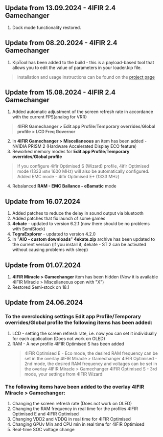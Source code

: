 ## Update from 13.09.2024 - 4IFIR 2.4 Gamechanger
1.  Dock mode functionality restored.  

##  Update from 08.20.2024 - 4IFIR 2.4 Gamechanger
1.  KipTool has been added to the build - this is a payload-based tool that allows you to edit the value of parameters in your loader.kip file.  
>Installation and usage instructions can be found on the [project page](https://github.com/kawaii-flesh/KipTool)

## Update from 15.08.2024 - 4IFIR 2.4 Gamechanger
1.  Added automatic adjustment of the screen refresh rate in accordance with the current FPS(analog for VRR)
> **4IFIR Gamechanger > Edit app Profile**/**Temporary overrides**/**Global profile > LCD Freq Governor**
2.  In **4IFIR Gamechanger > Miscellaneous** an item has been added - NVIDIA PRISM 2 (Hardware Accelerated Display ECO feature)
3.  Reworked memory modes for **Edit app Profile**/**Temporary overrides**/**Global profile**
>If you configure 4ifir Optimised S (Wizard) profile, 4ifir Optimised mode (1333 или 1600 MHz) will also be automatically configured.  
>Added EMC mode - 4ifir Optimised E+ (1333 MHz)
4.  Rebalanced **RAM - EMC Ballance - eBamatic**  mode

## Update from 16.07.2024 
1.  Added patches to reduce the delay in sound output via bluetooth
2.  Added patches that fix launch of some games
3.  **4ekate** - updated to version  6.2.1 (now there should be no problems with SemiStock)
4.  **TegraExplorer** - updated to version  4.2.0
5.  In "**AIO - custom downloads**" **4ekate.zip** archive has been updated to the current version (if you install it, 4ekate - ST 2 can be activated without causing problems with sleep)

## Update from 01.07.2024    
1.  **4IFIR Miracle > Gamechanger** item has been hidden (Now it is available 4IFIR Miracle > Miscellaneous open with "Х")  
2.  Restored Semi-stock on 18.1

## Update from 24.06.2024  

### To the overclocking settings **Edit app Profile**/**Temporary overrides**/**Global profile** the following items has been added:
1. LCD - setting the screen refresh rate, i.e. now you can set it individually for each application (Does not work on OLED)
2. RAM - A new profile 4IFIR Optimised S has been added
   >4IFIR Optimised E - Eco mode, the desired RAM frequency can be set in the overlay 4IFIR Miracle > Gamechanger
   >4IFIR Optimised - 2nd mode, the desired RAM frequency and voltages can be set in the overlay 4IFIR Miracle > Gamechanger
   >4IFIR Optimised S - 3rd mode, your settings from 4IFIR Wizard
   
### The following items have been added to the overlay **4IFIR Miracle > Gamechanger**:  
1. Changing the screen refresh rate (Does not work on OLED)
2. Changing the RAM frequency in real time for the profiles 4IFIR Optimised E and 4IFIR Optimised
3. Changing VDD2 and VDDQ in real time for 4IFIR Optimised
4. Changing GPUv Min and CPU min in real time for 4IFIR Optimised
5. Real-time SOC voltage change
